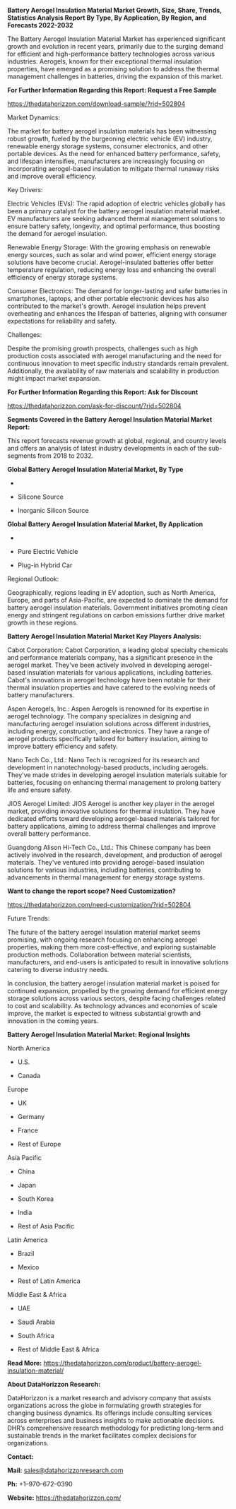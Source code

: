 **Battery Aerogel Insulation Material Market Growth, Size, Share,
Trends, Statistics Analysis Report By Type, By Application, By Region,
and Forecasts 2022-2032**

The Battery Aerogel Insulation Material Market has experienced
significant growth and evolution in recent years, primarily due to the
surging demand for efficient and high-performance battery technologies
across various industries. Aerogels, known for their exceptional thermal
insulation properties, have emerged as a promising solution to address
the thermal management challenges in batteries, driving the expansion of
this market.

**For Further Information Regarding this Report: Request a Free Sample**

<https://thedatahorizzon.com/download-sample/?rid=502804>

Market Dynamics:

The market for battery aerogel insulation materials has been witnessing
robust growth, fueled by the burgeoning electric vehicle (EV) industry,
renewable energy storage systems, consumer electronics, and other
portable devices. As the need for enhanced battery performance, safety,
and lifespan intensifies, manufacturers are increasingly focusing on
incorporating aerogel-based insulation to mitigate thermal runaway risks
and improve overall efficiency.

Key Drivers:

Electric Vehicles (EVs): The rapid adoption of electric vehicles
globally has been a primary catalyst for the battery aerogel insulation
material market. EV manufacturers are seeking advanced thermal
management solutions to ensure battery safety, longevity, and optimal
performance, thus boosting the demand for aerogel insulation.

Renewable Energy Storage: With the growing emphasis on renewable energy
sources, such as solar and wind power, efficient energy storage
solutions have become crucial. Aerogel-insulated batteries offer better
temperature regulation, reducing energy loss and enhancing the overall
efficiency of energy storage systems.

Consumer Electronics: The demand for longer-lasting and safer batteries
in smartphones, laptops, and other portable electronic devices has also
contributed to the market's growth. Aerogel insulation helps prevent
overheating and enhances the lifespan of batteries, aligning with
consumer expectations for reliability and safety.

Challenges:

Despite the promising growth prospects, challenges such as high
production costs associated with aerogel manufacturing and the need for
continuous innovation to meet specific industry standards remain
prevalent. Additionally, the availability of raw materials and
scalability in production might impact market expansion.

**For Further Information Regarding this Report: Ask for Discount**

<https://thedatahorizzon.com/ask-for-discount/?rid=502804>

**Segments Covered in the Battery Aerogel Insulation Material Market
Report:**

This report forecasts revenue growth at global, regional, and country
levels and offers an analysis of latest industry developments in each of
the sub-segments from 2018 to 2032.

**Global Battery Aerogel Insulation Material Market, By Type**

-   

-   Silicone Source

-   Inorganic Silicon Source

**Global Battery Aerogel Insulation Material Market, By Application**

-   

-   Pure Electric Vehicle

-   Plug-in Hybrid Car

Regional Outlook:

Geographically, regions leading in EV adoption, such as North America,
Europe, and parts of Asia-Pacific, are expected to dominate the demand
for battery aerogel insulation materials. Government initiatives
promoting clean energy and stringent regulations on carbon emissions
further drive market growth in these regions.

**Battery Aerogel Insulation Material Market Key Players Analysis:**

Cabot Corporation: Cabot Corporation, a leading global specialty
chemicals and performance materials company, has a significant presence
in the aerogel market. They've been actively involved in developing
aerogel-based insulation materials for various applications, including
batteries. Cabot's innovations in aerogel technology have been notable
for their thermal insulation properties and have catered to the evolving
needs of battery manufacturers.

Aspen Aerogels, Inc.: Aspen Aerogels is renowned for its expertise in
aerogel technology. The company specializes in designing and
manufacturing aerogel insulation solutions across different industries,
including energy, construction, and electronics. They have a range of
aerogel products specifically tailored for battery insulation, aiming to
improve battery efficiency and safety.

Nano Tech Co., Ltd.: Nano Tech is recognized for its research and
development in nanotechnology-based products, including aerogels.
They've made strides in developing aerogel insulation materials suitable
for batteries, focusing on enhancing thermal management to prolong
battery life and ensure safety.

JIOS Aerogel Limited: JIOS Aerogel is another key player in the aerogel
market, providing innovative solutions for thermal insulation. They have
dedicated efforts toward developing aerogel-based materials tailored for
battery applications, aiming to address thermal challenges and improve
overall battery performance.

Guangdong Alison Hi-Tech Co., Ltd.: This Chinese company has been
actively involved in the research, development, and production of
aerogel materials. They've ventured into providing aerogel-based
insulation solutions for various industries, including batteries,
contributing to advancements in thermal management for energy storage
systems.

**Want to change the report scope? Need Customization?**

<https://thedatahorizzon.com/need-customization/?rid=502804>

Future Trends:

The future of the battery aerogel insulation material market seems
promising, with ongoing research focusing on enhancing aerogel
properties, making them more cost-effective, and exploring sustainable
production methods. Collaboration between material scientists,
manufacturers, and end-users is anticipated to result in innovative
solutions catering to diverse industry needs.

In conclusion, the battery aerogel insulation material market is poised
for continued expansion, propelled by the growing demand for efficient
energy storage solutions across various sectors, despite facing
challenges related to cost and scalability. As technology advances and
economies of scale improve, the market is expected to witness
substantial growth and innovation in the coming years.

**Battery Aerogel Insulation Material Market: Regional Insights**

North America

-   U.S.

-   Canada

Europe

-   UK

-   Germany

-   France

-   Rest of Europe

Asia Pacific

-   China

-   Japan

-   South Korea

-   India

-   Rest of Asia Pacific

Latin America

-   Brazil

-   Mexico

-   Rest of Latin America

Middle East & Africa

-   UAE

-   Saudi Arabia

-   South Africa

-   Rest of Middle East & Africa

**Read More:**
<https://thedatahorizzon.com/product/battery-aerogel-insulation-material/>

**About DataHorizzon Research:**

DataHorizzon is a market research and advisory company that assists
organizations across the globe in formulating growth strategies for
changing business dynamics. Its offerings include consulting services
across enterprises and business insights to make actionable decisions.
DHR’s comprehensive research methodology for predicting long-term and
sustainable trends in the market facilitates complex decisions for
organizations.

**Contact:**

**Mail:** <sales@datahorizzonresearch.com>

**Ph:** +1–970–672–0390

**Website:** <https://thedatahorizzon.com/>
